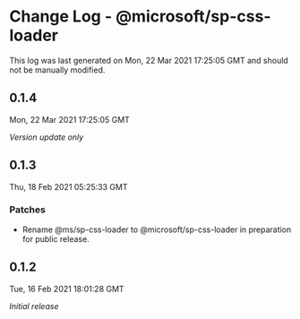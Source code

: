 # Change Log - @microsoft/sp-css-loader

This log was last generated on Mon, 22 Mar 2021 17:25:05 GMT and should not be manually modified.

## 0.1.4
Mon, 22 Mar 2021 17:25:05 GMT

_Version update only_

## 0.1.3
Thu, 18 Feb 2021 05:25:33 GMT

### Patches

- Rename @ms/sp-css-loader to @microsoft/sp-css-loader in preparation for public release.

## 0.1.2
Tue, 16 Feb 2021 18:01:28 GMT

_Initial release_

